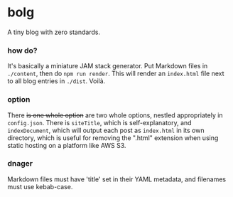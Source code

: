 # bolg
A tiny blog with zero standards.

### how do?
It's basically a miniature JAM stack generator. Put  Markdown files in `./content`, then do `npm run render`. This will render an `index.html` file next to all blog entries in `./dist`. Voilà.

### option
There ~~is one whole option~~ are two whole options, nestled appropriately in `config.json`. There is `siteTitle`, which is self-explanatory, and `indexDocument`, which will output each post as `index.html` in its own directory, which is useful for removing the ".html" extension when using static hosting on a platform like AWS S3.

### dnager
Markdown files must have 'title' set in their YAML metadata, and filenames must use kebab-case.
